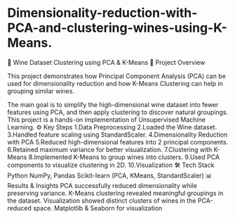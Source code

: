 # Dimensionality-reduction-with-PCA-and-clustering-wines-using-K-Means.
🍷 Wine Dataset Clustering using PCA & K-Means
📌 Project Overview

This project demonstrates how Principal Component Analysis (PCA) can be used for dimensionality reduction and how K-Means Clustering can help in grouping similar wines.

The main goal is to simplify the high-dimensional wine dataset into fewer features using PCA, and then apply clustering to discover natural groupings. This project is a hands-on implementation of Unsupervised Machine Learning.
⚙️ Key Steps
1.Data Preprocessing
2.Loaded the Wine dataset.
3.Handled feature scaling using StandardScaler.
4.Dimensionality Reduction with PCA
5.Reduced high-dimensional features into 2 principal components.
6.Retained maximum variance for better visualization.
7.Clustering with K-Means
8.Implemented K-Means to group wines into clusters.
9.Used PCA components to visualize clustering in 2D.
10.Visualization
🛠️ Tech Stack
Python
NumPy, Pandas
Scikit-learn (PCA, KMeans, StandardScaler)
📊 Results & Insights
PCA successfully reduced dimensionality while preserving variance.
K-Means clustering revealed meaningful groupings in the dataset.
Visualization showed distinct clusters of wines in the PCA-reduced space.
Matplotlib & Seaborn for visualization

